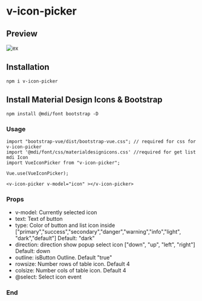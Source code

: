 # v-icon-picker

## Preview

![ex](https://user-images.githubusercontent.com/84322691/120912065-5f4a8980-c6b6-11eb-87dc-2ba744677316.gif)

## Installation
```
npm i v-icon-picker
```
## Install Material Design Icons & Bootstrap
```
npm install @mdi/font bootstrap -D
```

### Usage
```
import "bootstrap-vue/dist/bootstrap-vue.css"; // required for css for v-icon-picker
import '@mdi/font/css/materialdesignicons.css' //required for get list mdi Icon
import VueIconPicker from "v-icon-picker";

Vue.use(VueIconPicker);
```
```
<v-icon-picker v-model="icon" ></v-icon-picker>
```

### Props
* v-model: Currently selected icon
* text: Text of button
* type: Color of button and list icon inside
["primary","success","secondary","danger","warning","info","light", "dark","default"]
Default: "dark"
* direction: direction show popup select icon
["down", "up", "left", "right"]
Default: down
* outline: isButton Outline. Default "true"
* rowsize: Number rows of table icon. Default 4
* colsize: Number cols of table icon. Default 4
* @select: Select icon event
### End
